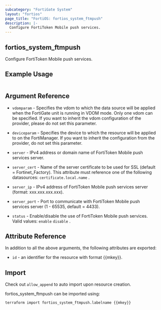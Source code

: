 ```yaml
---
subcategory: "FortiGate System"
layout: "fortios"
page_title: "FortiOS: fortios_system_ftmpush"
description: |-
  Configure FortiToken Mobile push services.
---
```


## fortios_system_ftmpush
Configure FortiToken Mobile push services.

## Example Usage

```hcl

```

## Argument Reference
* `vdomparam` - Specifies the vdom to which the data source will be applied when the FortiGate unit is running in VDOM mode. Only one vdom can be specified. If you want to inherit the vdom configuration of the provider, please do not set this parameter.
* `deviceparam` - Specifies the device to which the resource will be applied to on the FortiManager. If you want to inherit the configuration from the provider, do not set this parameter.

* `server` - IPv4 address or domain name of FortiToken Mobile push services server.
* `server_cert` - Name of the server certificate to be used for SSL (default = Fortinet_Factory). This attribute must reference one of the following datasources: `certificate.local.name` .
* `server_ip` - IPv4 address of FortiToken Mobile push services server (format: xxx.xxx.xxx.xxx).
* `server_port` - Port to communicate with FortiToken Mobile push services server (1 - 65535, default = 4433).
* `status` - Enable/disable the use of FortiToken Mobile push services. Valid values: `enable` `disable` .

## Attribute Reference

In addition to all the above arguments, the following attributes are exported:
* `id` - an identifier for the resource with format {{mkey}}.

## Import

Check out `allow_append` to auto import upon resource creation.

fortios_system_ftmpush can be imported using:
```sh
terraform import fortios_system_ftmpush.labelname {{mkey}}
```
